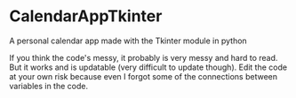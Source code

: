 # CalendarAppTkinter
A personal calendar app made with the Tkinter module in python

If you think the code's messy, it probably is very messy and hard to read. But it works and is updatable (very difficult to update though). Edit the code at your own risk because even I forgot some of the connections between variables in the code. 
